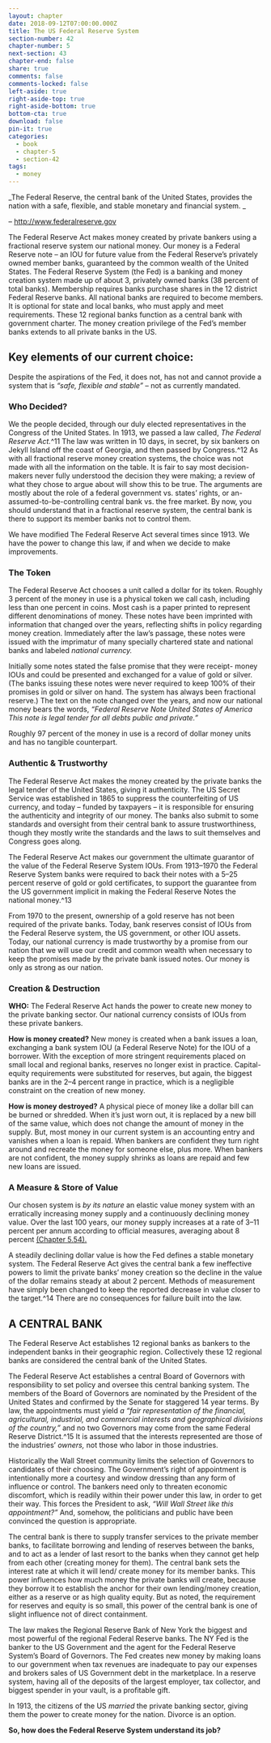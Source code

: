 ```yaml
---
layout: chapter
date: 2018-09-12T07:00:00.000Z
title: The US Federal Reserve System
section-number: 42
chapter-number: 5
next-section: 43
chapter-end: false
share: true
comments: false
comments-locked: false
left-aside: true
right-aside-top: true
right-aside-bottom: true
bottom-cta: true
download: false
pin-it: true
categories:
  - book
  - chapter-5
  - section-42
tags:
  - money
---
```

_The Federal Reserve, the central bank of the United States, provides the nation
with a safe, flexible, and stable monetary and financial system.  _

– http://www.federalreserve.gov

The Federal Reserve Act makes money created by private bankers
using a fractional reserve system our national money. Our money is
a Federal Reserve note – an IOU for future value from the Federal
Reserve’s privately owned member banks, guaranteed by the common
wealth of the United States. The Federal Reserve System (the Fed)
is a banking and money creation system made up of about 3,
privately owned banks (38 percent of total banks). Membership
requires banks purchase shares in the 12 district Federal Reserve banks.
All national banks are required to become members. It is optional for
state and local banks, who must apply and meet requirements. These
12 regional banks function as a central bank with government charter.
The money creation privilege of the Fed’s member banks extends to
all private banks in the US.

## Key elements of our current choice:

Despite the aspirations of the Fed, it does not, has not and cannot
provide a system that is _“safe, flexible and stable”_ – not as currently
mandated.

### Who Decided?

We the people decided, through our duly elected representatives in
the Congress of the United States. In 1913, we passed a law called, _The
Federal Reserve Act._^11 The law was written in 10 days, in secret, by six
bankers on Jekyll Island off the coast of Georgia, and then passed
by Congress.^12 As with all fractional reserve money creation systems,
the choice was not made with all the information on the table. It is
fair to say most decision-makers never fully understood the decision
they were making; a review of what they chose to argue about will show this to be true. The arguments are mostly about the role of a
federal government vs. states’ rights, or an-assumed-to-be-controlling
central bank vs. the free market. By now, you should understand that
in a fractional reserve system, the central bank is there to support its
member banks not to control them.

We have modified The Federal Reserve Act several times since 1913.
We have the power to change this law, if and when we decide to make
improvements.

### The Token

The Federal Reserve Act chooses a unit called a dollar for its token.
Roughly 3 percent of the money in use is a physical token we call
cash, including less than one percent in coins. Most cash is a paper
printed to represent different denominations of money. These notes
have been imprinted with information that changed over the years,
reflecting shifts in policy regarding money creation. Immediately
after the law’s passage, these notes were issued with the imprimatur
of many specially chartered state and national banks and labeled
_national currency._

Initially some notes stated the false promise that they were receipt-
money IOUs and could be presented and exchanged for a value of
gold or silver. (The banks issuing these notes were never required to
keep 100% of their promises in gold or silver on hand. The system has
always been fractional reserve.) The text on the note changed over the
years, and now our national money bears the words, _“Federal Reserve
Note  United States of America  This note is legal tender for all debts
public and private.”_

Roughly 97 percent of the money in use is a record of dollar money
units and has no tangible counterpart.

### Authentic & Trustworthy

The Federal Reserve Act makes the money created by the private
banks the legal tender of the United States, giving it authenticity.
The US Secret Service was established in 1865 to suppress the counterfeiting of US currency, and today – funded by taxpayers – it is
responsible for ensuring the authenticity and integrity of our money.
The banks also submit to some standards and oversight from their
central bank to assure trustworthiness, though they mostly write the
standards and the laws to suit themselves and Congress goes along.

The Federal Reserve Act makes our government the ultimate
guarantor of the value of the Federal Reserve System IOUs. From
1913–1970 the Federal Reserve System banks were required to back
their notes with a 5–25 percent reserve of gold or gold certificates, to
support the guarantee from the US government implicit in making
the Federal Reserve Notes the national money.^13

From 1970 to the present, ownership of a gold reserve has not been
required of the private banks. Today, bank reserves consist of IOUs
from the Federal Reserve system, the US government, or other IOU
assets. Today, our national currency is made trustworthy by a promise
from our nation that we will use our credit and common wealth
when necessary to keep the promises made by the private bank issued
notes. Our money is only as strong as our nation.

### Creation & Destruction

**WHO:** The Federal Reserve Act hands the power to create new
money to the private banking sector. Our national currency consists
of IOUs from these private bankers.

**How is money created?** New money is created when a bank issues a
loan, exchanging a bank system IOU (a Federal Reserve Note) for the
IOU of a borrower. With the exception of more stringent requirements
placed on small local and regional banks, reserves no longer exist in
practice. Capital-equity requirements were substituted for reserves,
but again, the biggest banks are in the 2–4 percent range in practice,
which is a negligible constraint on the creation of new money.

**How is money destroyed?** A physical piece of money like a dollar bill
can be burned or shredded. When it’s just worn out, it is replaced by
a new bill of the same value, which does not change the amount of
money in the supply. But, most money in our current system is an
accounting entry and vanishes when a loan is repaid. When bankers
are confident they turn right around and recreate the money for
someone else, plus more. When bankers are not confident, the money
supply shrinks as loans are repaid and few new loans are issued.

### A Measure & Store of Value

Our chosen system is _by its nature_ an elastic value money system with
an erratically increasing money supply and a continuously declining
money value. Over the last 100 years, our money supply increases
at a rate of 3–11 percent per annum according to official measures,
averaging about 8 percent [(Chapter 5.54).](https://usmoney.us/book/chapter-5/section-54)

A steadily declining dollar value is how the Fed defines a stable
monetary system. The Federal Reserve Act gives the central bank a
few ineffective powers to limit the private banks’ money creation
so the decline in the value of the dollar remains steady at about
2 percent. Methods of measurement have simply been changed to
keep the reported decrease in value closer to the target.^14 There are no
consequences for failure built into the law.

## A CENTRAL BANK

The Federal Reserve Act establishes 12 regional banks as bankers to
the independent banks in their geographic region. Collectively these
12 regional banks are considered the central bank of the United States.

The Federal Reserve Act establishes a central Board of Governors
with responsibility to set policy and oversee this central banking
system. The members of the Board of Governors are nominated
by the President of the United States and confirmed by the Senate
for staggered 14 year terms. By law, the appointments must yield
_a “fair representation of the financial, agricultural, industrial, and
commercial interests and geographical divisions of the country,”_ and no
two Governors may come from the same Federal Reserve District.^15
It is assumed that the interests represented are those of the industries’
_owners,_ not those who labor in those industries.

Historically the Wall Street community limits the selection of
Governors to candidates of their choosing. The Government’s right
of appointment is intentionally more a courtesy and window dressing
than any form of influence or control. The bankers need only to
threaten economic discomfort, which is readily within their power
under this law, in order to get their way. This forces the President
to ask, _“Will Wall Street like this appointment?”_ And, somehow,
the politicians and public have been convinced the question is
appropriate.

The central bank is there to supply transfer services to the private
member banks, to facilitate borrowing and lending of reserves
between the banks, and to act as a lender of last resort to the banks
when they cannot get help from each other (creating money for
them). The central bank sets the interest rate at which it will lend/
create money for its member banks. This power influences how
much money the private banks will create, because they borrow it to
establish the anchor for their own lending/money creation, either as
a reserve or as high quality equity. But as noted, the requirement for
reserves and equity is so small, this power of the central bank is one
of slight influence not of direct containment.

The law makes the Regional Reserve Bank of New York the biggest
and most powerful of the regional Federal Reserve banks. The NY
Fed is the banker to the US Government and the agent for the
Federal Reserve System’s Board of Governors. The Fed creates new
money by making loans to our government when tax revenues are
inadequate to pay our expenses and brokers sales of US Government
debt in the marketplace. In a reserve system, having all of the
deposits of the largest employer, tax collector, and biggest spender in
your vault, is a profitable gift.

In 1913, the citizens of the US _married_ the private banking sector,
giving them the power to create money for the nation. Divorce is
an option.

**So, how does the Federal Reserve System understand its job?**
